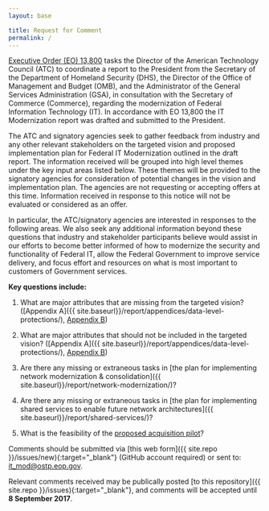```yaml
---
layout: base

title: Request for Comment
permalink: /
---
```


[Executive Order (EO) 13,800][1] tasks the Director of the American Technology Council (ATC) to coordinate a report to the President from the Secretary of the Department of Homeland Security (DHS), the Director of the Office of Management and Budget (OMB), and the Administrator of the General Services Administration (GSA), in consultation with the Secretary of Commerce (Commerce), regarding the modernization of Federal Information Technology (IT). In accordance with EO 13,800 the IT Modernization report was drafted and submitted to the President.

The ATC and signatory agencies seek to gather feedback from industry and any other relevant stakeholders on the targeted vision and proposed implementation plan for Federal IT Modernization outlined in the draft report. The information received will be grouped into high level themes under the key input areas listed below.  These themes will be provided to the signatory agencies for consideration of potential changes in the vision and implementation plan. The agencies are not requesting or accepting offers at this time. Information received in response to this notice will not be evaluated or considered as an offer.

In particular, the ATC/signatory agencies are interested in responses to the following areas. We also seek any additional information beyond these questions that industry and stakeholder participants believe would assist in our efforts to become better informed of how to modernize the security and functionality of Federal IT, allow the Federal Government to improve service delivery, and focus effort and resources on what is most important to customers of Government services.

**Key questions include:**

1. What are major attributes that are missing from the targeted vision? ([Appendix A]({{ site.baseurl}}/report/appendices/data-level-protections/), [Appendix B](/report/appendices/cloud-security-protections/))

2. What are major attributes that should not be included in the targeted vision? ([Appendix A]({{ site.baseurl}}/report/appendices/data-level-protections/), [Appendix B](/report/appendices/cloud-security-protections/))

3. Are there any missing or extraneous tasks in [the plan for implementing network modernization & consolidation]({{ site.baseurl}}/report/network-modernization/)?

4. Are there any missing or extraneous tasks in [the plan for implementing shared services to enable future network architectures]({{ site.baseurl}}/report/shared-services/)?

5. What is the feasibility of the [proposed acquisition pilot](/report/appendices/acquisition-pilot/)?

Comments should be submitted via [this web form]({{ site.repo }}/issues/new){:target="_blank"} (GitHub account required) or sent to: [it_mod@ostp.eop.gov](mailto:it_mod@ostp.eop.gov).

Relevant comments received may be publically posted [to this repository]({{ site.repo }}/issues){:target="_blank"}, and comments will be accepted until **8 September 2017**.

[1]: https://www.whitehouse.gov/the-press-office/2017/05/11/presidential-executive-order-strengthening-cybersecurity-federal
